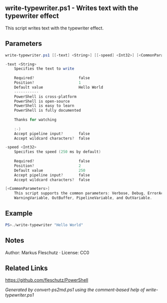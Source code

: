 ## write-typewriter.ps1 - Writes text with the typewriter effect

This script writes text with the typewriter effect.

## Parameters
```powershell
write-typewriter.ps1 [[-text] <String>] [[-speed] <Int32>] [<CommonParameters>]

-text <String>
    Specifies the text to write
    
    Required?                    false
    Position?                    1
    Default value                Hello World
    -----------
    PowerShell is cross-platform
    PowerShell is open-source
    PowerShell is easy to learn
    PowerShell is fully documented
    
    Thanks for watching
    
    :-)
    Accept pipeline input?       false
    Accept wildcard characters?  false

-speed <Int32>
    Specifies the speed (250 ms by default)
    
    Required?                    false
    Position?                    2
    Default value                250
    Accept pipeline input?       false
    Accept wildcard characters?  false

[<CommonParameters>]
    This script supports the common parameters: Verbose, Debug, ErrorAction, ErrorVariable, WarningAction, 
    WarningVariable, OutBuffer, PipelineVariable, and OutVariable.
```

## Example
```powershell
PS>./write-typewriter "Hello World"
```

## Notes
Author: Markus Fleschutz · License: CC0

## Related Links
https://github.com/fleschutz/PowerShell

*Generated by convert-ps2md.ps1 using the comment-based help of write-typewriter.ps1*
